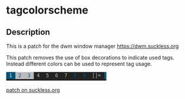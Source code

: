 tagcolorscheme
==============

Description
-----------
This is a patch for the dwm window manager <https://dwm.suckless.org>

This patch removes the use of box decorations to indicate used tags.
Instead different colors can be used to represent tag usage.

![default bar](bar.png)

[patch on suckless.org](https://dwm.suckless.org/patches/tagcolorscheme/)
